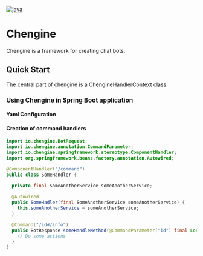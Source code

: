 [![java][0]][1]

[0]: https://img.shields.io/badge/java-11-blue.svg?style=flat-square
[1]: https://openjdk.java.net/projects/jdk/11/

# Chengine

Chengine is a framework for creating chat bots.

## Quick Start

The central part of chengine is a ChengineHandlerContext class

### Using Chengine in Spring Boot application

#### Yaml Configuration

#### Creation of command handlers

```java
import io.chengine.BotRequest;
import io.chengine.annotation.CommandParameter;
import io.chengine.springframework.stereotype.ComponentHandler;
import org.springframework.beans.factory.annotation.Autowired;

@ComponentHandler("/command")
public class SomeHandler {

  private final SomeAnotherService someAnotherService;
  
  @Autowired
  public SomeHadler(final SomeAnotherService someAnotherService) {
    this.someAnotherService = someAnotherService;
  }

  @Command("/id#/info")
  public BotResponse someHandleMethod(@CommandParameter("id") final Long id, final BotRequest botRequest) {
    // Do some actions
  }
}
```

